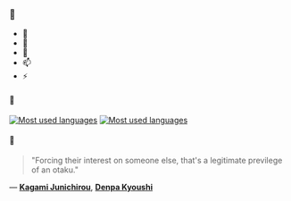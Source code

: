 ### 👋

- 🔭
- 🌱
- 💬
- 📫
- ⚡

#### 🧏

[![Most used languages](https://github-readme-stats-aynah.vercel.app/api/top-langs/?username=aynh&theme=solarized-dark&langs_count=6&layout=compact&hide_title=true)](https://github.com/anuraghazra/github-readme-stats#gh-dark-mode-only)
[![Most used languages](https://github-readme-stats-aynah.vercel.app/api/top-langs/?username=aynh&theme=solarized-light&langs_count=6&layout=compact&hide_title=true)](https://github.com/anuraghazra/github-readme-stats#gh-light-mode-only)

#### 💬

> "Forcing their interest on someone else, that's a legitimate previlege of an otaku."

&mdash; [**Kagami Junichirou**](https://myanimelist.net/character.php?q=Kagami%20Junichirou&cat=character), [**Denpa Kyoushi**](https://myanimelist.net/search/all?q=Denpa%20Kyoushi&cat=all)
